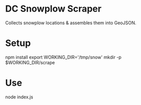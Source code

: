 DC Snowplow Scraper
===================

Collects snowplow locations & assembles them into GeoJSON.

Setup
=====
npm install
export WORKING_DIR='/tmp/snow'
mkdir -p $WORKING_DIR/scrape

Use
===
node index.js